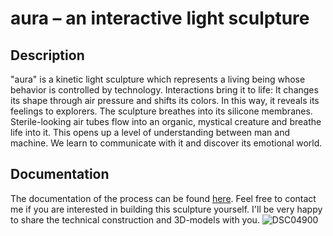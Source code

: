# aura – an interactive light sculpture
## Description
"aura" is a kinetic light sculpture which represents a living being whose behavior is controlled by technology. Interactions bring it to life: It changes its shape through air pressure and shifts its colors. In this way, it reveals its feelings to explorers.
The sculpture breathes into its silicone membranes. Sterile-looking air tubes flow into an organic, mystical creature and breathe life into it. This opens up a level of understanding between man and machine. We learn to communicate with it and discover its emotional world.

## Documentation
The documentation of the process can be found <a href="https://www.notion.so/aura-art/Aura-805e9ba0a1fb43b89cba15da58e17a31">here</a>. Feel free to contact me if you are interested in building this sculpture yourself. I'll be very happy to share the technical construction and 3D-models with you.
![DSC04900](https://user-images.githubusercontent.com/84966811/172438749-fde83756-0ba3-4dd2-8051-5c2f051f3565.jpg)
